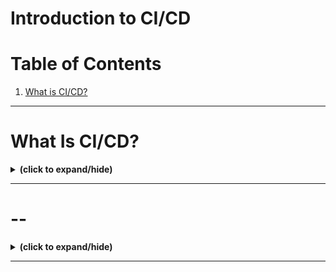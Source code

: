 # Introduction to CI/CD

# Table of Contents
1. [What is CI/CD?](#what_is_cicd)

---

<a id="what_is_cicd"></a>
# What Is CI/CD?
<details close>
<summary><b>(click to expand/hide)</b></summary>
<!-- MarkdownTOC -->

## Key Objectives
- Understand Continuous Integration (CI) and Continuous Delivery (CD).
- Differentiate between CI and CD.
- Recognize the benefits of CI/CD.

## CI/CD Overview
- **CI/CD**: Two distinct processes, often mentioned together but not a single process.
- **Continuous Integration (CI)**: Integrating code back into the main branch regularly. Aims to prevent divergence and ensure compatibility.
- **Continuous Delivery (CD)**: Taking integrated code and deploying it, not necessarily to production.

## Definitions
- **Continuous Integration (CI)**: An automation process for integrating work into a repository. Facilitates team collaboration and quick bug detection.
- **Continuous Delivery (CD)**: Prepares code for release and automates deployment processes.

## Phases
- **CI Phases**: Plan, Code, Build, and Test.
- **CD Phases**: Release, Deploy, and Operate.

## Continuous Deployment
- Different from Continuous Delivery. Focuses on deploying to production environments.
- **Continuous Delivery**: Deployment to non-production environments.
- **Continuous Deployment**: Automatic deployment to production.

## CI/CD in DevOps
- Located in the Build and Test phases of the DevOps pipeline.

## Benefits of CI/CD
- Faster reaction to code changes.
- Reduced integration risk.
- Higher code quality.
- Main or master branch always deployable.
- Quicker and more reliable deployments.

## Summary Points
- CI and CD are sequential, distinct processes.
- CI involves code integration back into the main branch.
- CD prepares and deploys integrated code to various environments.
- Continuous Deployment focuses on production deployment.
- CI/CD offers significant benefits in software development processes.

<!-- /MarkdownTOC -->
</details>

---

<a id="--"></a>
# --
<details close>
<summary><b>(click to expand/hide)</b></summary>
<!-- MarkdownTOC -->

<!-- /MarkdownTOC -->
</details>

---
